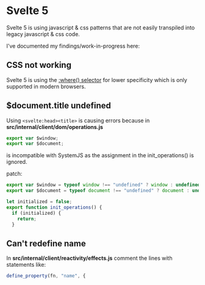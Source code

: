 # Svelte 5

Svelte 5 is using javascript & css patterns that are not easily transpiled into legacy javascript & css code.

I've documented my findings/work-in-progress here:

## CSS not working

Svelte 5 is using the [:where() selector](https://caniuse.com/mdn-css_selectors_where) for lower specificity which is only supported in modern browsers.

## $document.title undefined

Using `<svelte:head><title>` is causing errors because in **src/internal/client/dom/operations.js**

```ts
export var $window;
export var $document;
```

is incompatible with SystemJS as the assignment in the init_operations() is ignored.

patch:

```ts
export var $window = typeof window !== "undefined" ? window : undefined;
export var $document = typeof document !== "undefined" ? document : undefined;

let initialized = false;
export function init_operations() {
  if (initialized) {
    return;
  }
```

## Can't redefine name

In **src/internal/client/reactivity/effects.js** comment the lines with statements like:

```ts
define_property(fn, "name", {
```
